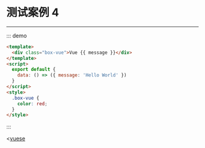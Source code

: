 # 测试案例 4

---

::: demo

```html
<template>
  <div class="box-vue">Vue {{ message }}</div>
</template>
<script>
  export default {
    data: () => ({ message: 'Hello World' })
  }
</script>
<style>
  .box-vue {
    color: red;
  }
</style>
```
:::

<[vuese](@/packages/m/demo.vue)
